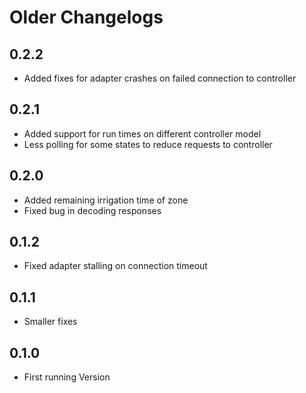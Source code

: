 # Older Changelogs
## 0.2.2

-   Added fixes for adapter crashes on failed connection to controller

## 0.2.1

-   Added support for run times on different controller model
-   Less polling for some states to reduce requests to controller

## 0.2.0

-   Added remaining irrigation time of zone
-   Fixed bug in decoding responses

## 0.1.2

-   Fixed adapter stalling on connection timeout

## 0.1.1

-   Smaller fixes

## 0.1.0

-   First running Version

